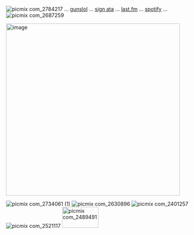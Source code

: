 
![picmix com_2784217](https://github.com/user-attachments/assets/fa4d9978-fc64-4533-b676-34b78de1c098)
 ... [gunslol](http://guns.lol/boyrot) ... [sign ata](https://prophetoffalsehope.atabook.org/) ... [last.fm](https://www.last.fm/user/corpsehem) ... [spotify](https://open.spotify.com/user/31iydpcy5qoohkge2fdzy2oukuvy?si=f43be6e7120f49bc&nd=1&dlsi=f0a492e36d604d00) ... ![picmix com_2687259](https://github.com/user-attachments/assets/cfdbb502-343d-406d-a6ed-628446be03db)


<img width="474" height="470" alt="image" src="https://github.com/user-attachments/assets/375693b9-3c26-4437-b682-16c5607b839a" />


 
![picmix com_2734061 (1)](https://github.com/user-attachments/assets/656a6ad5-1d08-4967-9653-c9ee1581d7c1) ![picmix com_2630896](https://github.com/user-attachments/assets/06871c84-0014-448a-aa30-dc1ad637e227) ![picmix com_2401257](https://github.com/user-attachments/assets/3e1f7db2-d9ff-4ad9-8cbe-2d15082cdf1b) ![picmix com_2521117](https://github.com/user-attachments/assets/d223dd3f-51cb-4741-87ec-cf0c762a6899) <img width="99" height="57" alt="picmix com_2489491" src="https://github.com/user-attachments/assets/128ca510-6e6d-4702-9e3b-4f237d18aa9e" />






